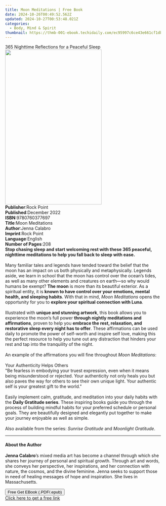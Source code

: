 ```yaml
---
title: Moon Meditations | Free Book
date: 2024-10-26T00:49:52.562Z
updated: 2024-10-27T00:53:48.021Z
categories:
  - Body, Mind & Spirit
thumbnail: https://thmb-001-ebook.techidaily.com/ec95997c6ce43e661cf1db44aa363eec41caa5a42c389ce79956a6ccc505b711.jpg
---
```

<main id="book-container">
  <div class="flex flex-col">
    <div class="book-brief flex-1 py-6 px-4 sm:p-6 md:py-10 md:px-8">
      <!-- brief-->
      <div class="book-brief-main">
        365 Nighttime Reflections for a Peaceful Sleep
      </div>
    </div>
    <div
      class="book-meta-info flex-1 grid gap-4 col-start-1 col-end-3 row-start-1 sm:mb-6 sm:grid-cols-4 lg:gap-6 lg:col-start-2 lg:row-end-6 lg:row-span-6 lg:mb-0"
    >
      <div
        class="book-meta-info-left place-content-center mt-4 p-4 text-sm leading-6 col-start-2 col-span-2 dark:text-slate-400"
      >
        <img
          class="w-full h-500 object-cover rounded-lg sm:h-255 sm:col-span-2 lg:col-span-full"
          src="https://img-001-ebook.techidaily.com/272b69c93cfdba985fb2856586d7a27c5e7333ebcf6241716c03c80792562090.jpg"
          alt=""
          width="312"
          height="500"
        />
      </div>
      <div
        class="book-meta-info-right mt-2 col-start-1 row-start-2 col-span-3 self-center"
      >
        <!-- meta data  -->
        <div class="flex flex-col px-4 md:px-8">
          <div class="flex-1">
            <strong>Publisher</strong>:<span class="px-2">Rock Point</span>
          </div>
          <div class="flex-1">
            <strong>Published</strong>:<span class="px-2">December 2022</span>
          </div>
          <div class="flex-1">
            <strong>ISBN</strong>:<span class="px-2">9780760377697</span>
          </div>
          <div class="flex-1">
            <strong>Title</strong>:<span class="px-2">Moon Meditations</span>
          </div>
          <div class="flex-1">
            <strong>Author</strong>:<span class="px-2">Jenna Calabro</span>
          </div>
          <div class="flex-1">
            <strong>Imprint</strong>:<span class="px-2">Rock Point</span>
          </div>
          <div class="flex-1">
            <strong>Language</strong>:<span class="px-2">English</span>
          </div>
          <div class="flex-1">
            <strong>Number of Pages</strong>:<span class="px-2">208</span>
          </div>
        </div>
      </div>
    </div>
    <div class="book-description flex-1 py-6 px-4 sm:p-6 md:py-10 md:px-8">
      <div class="book-description-main">
        <div accordion-content="" id="description">
          <b
            >Stop chasing sleep and start welcoming rest with these 365
            peaceful, nighttime meditations to help you fall back to sleep with
            ease.</b
          ><br /><br />
          Many familiar tales and legends have tended toward the belief that the
          moon has an impact on us both physically and metaphysically. Legends
          aside, we learn in school that the moon has control over the ocean’s
          tides, as well as many other elements and creatures on earth—so why
          would humans be exempt? <b>The moon</b> is more than its beautiful
          exterior. As a spiritual entity, it is
          <b
            >known to have control over your emotions, mental health, and
            sleeping habits</b
          >.&nbsp;With that in mind, <i>Moon Meditations</i>&nbsp;opens the
          opportunity for you to
          <b>explore your spiritual connection with Luna</b>.<br /><br />
          Illustrated with <b>unique and stunning artwork</b>, this book allows
          you to experience the moon’s full power
          <b>through nightly meditations and affirmations</b>,&nbsp;proven to
          help you
          <b
            >embrace the rest, relaxation, and restorative sleep every night has
            to offer</b
          >. These affirmations can be used daily to promote the power of
          self-worth and inspire self love, making this the&nbsp;perfect
          resource to help you&nbsp;tune out any distraction that hinders your
          rest and tap into the tranquility of the night.<br /><br />
          An example of the affirmations you will fine throughout
          <i>Moon Meditations</i>:<br /><br />
          Your Authenticity Helps Others<br />
          "Be fearless in embodying your truest expression, even when it means
          being misunderstood or rejected. Your authenticity not only heals you
          but also paves the way for others to see their own unique light. Your
          authentic self is your greatest gift to the world."<br /><br />
          Easily implement calm, gratitude, and meditation into your daily
          habits with the&nbsp;<b>Daily Gratitude series</b>. These inspiring
          books guide you through the process of building mindful habits for
          your preferred schedule or personal goals. They are beautifully
          designed and elegantly put together to make your journey enjoyable as
          well as simple.<br /><br />
          Also available from the series: <i>Sunrise Gratitude</i> and
          <i>Moonlight Gratitude</i>.
        </div>
        <div class="accordion-fader"></div>
      </div>
    </div>
    <div class="book-excerpts flex-1 py-6 px-4 sm:p-6 md:py-10 md:px-8">
      <!-- excerpts-->
      <div class="book-excerpts-main">
        <hr />
        <h4 class="placeholder placeholder-heading">
          <span>About the Author</span>
        </h4>
        <p></p>
        <p>
          <b>Jenna Calabro</b>’s mixed media art has become a channel through
          which she shares her journey of personal and spiritual growth. Through
          art and words, she conveys her perspective, her inspirations, and her
          connection with nature, the cosmos, and the divine feminine. Jenna
          seeks to support those in need of healing messages of hope and
          inspiration. She lives in Massachusetts.
        </p>
        <p></p>
      </div>
    </div>
    <div
      class="book-about-author flex-1 py-6 px-4 sm:p-6 md:py-10 md:px-8"
    ></div>
    <div class="book-free-get flex-1 py-6 px-4 sm:p-6 md:py-10 md:px-8">
      <button
        id="btn-free-get"
        class="bg-blue-500 hover:bg-blue-700 text-white font-bold py-2 px-4 rounded"
      >
        Free Get EBook (.PDF/.epub)
      </button>
      <div id="countdown-display" class="px-2 text-lg mt-2"></div>
      <a
        id="free-link"
        class="hidden bg-blue-500 hover:bg-blue-700 text-white font-bold py-2 px-4 rounded"
        href="https://www.ebooks.com/en-us/book/210705157/moon-meditations/jenna-calabro/"
        target="_blank"
        >Click here to get a free link</a
      >
    </div>
    <script>
      let countdownTime = 0;
      let countdownInterval = null;
      document
        .getElementById('btn-free-get')
        .addEventListener('click', startCountdown);
      function startCountdown() {
        countdownTime = new Date().getTime() + 60000 * 3;
        countdownInterval = setInterval(updateCountdown, 1000);
        document.getElementById('btn-free-get').disabled = true;
        document
          .getElementById('btn-free-get')
          .classList.add('bg-gray-500', 'cursor-not-allowed');
      }
      function updateCountdown() {
        let currentTime = new Date().getTime();
        let timeLeft = countdownTime - currentTime;
        let secondsLeft = Math.floor(timeLeft / 1000);
        document.getElementById('countdown-display').innerHTML =
          `Remaining time: ${secondsLeft} seconds.`;
        if (secondsLeft <= 0) {
          clearInterval(countdownInterval);
          document.getElementById('btn-free-get').classList.add('hidden');
          document.getElementById('free-link').classList.remove('hidden');
          document.getElementById('countdown-display').innerHTML = '';
        }
      }
    </script>
  </div>
</main>

<ins class="adsbygoogle"
      style="display:block"
      data-ad-client="ca-pub-7571918770474297"
      data-ad-slot="8358498916"
      data-ad-format="auto"
      data-full-width-responsive="true"></ins>
    